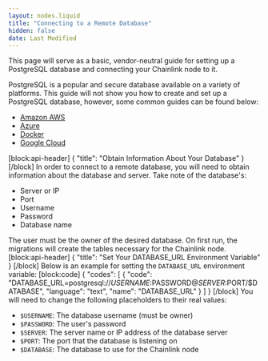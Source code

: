 ```yaml
---
layout: nodes.liquid
title: "Connecting to a Remote Database"
hidden: false
date: Last Modified
---
```

This page will serve as a basic, vendor-neutral guide for setting up a PostgreSQL database and connecting your Chainlink node to it.

PostgreSQL is a popular and secure database available on a variety of platforms. This guide will not show you how to create and set up a PostgreSQL database, however, some common guides can be found below:
- <a href="https://aws.amazon.com/getting-started/tutorials/create-connect-postgresql-db/" target="_blank">Amazon AWS</a>
- <a href="https://docs.microsoft.com/en-us/azure/postgresql/quickstart-create-server-database-portal" target="_blank">Azure</a>
- <a href="https://docs.docker.com/samples/library/postgres/" target="_blank">Docker</a>
- <a href="https://cloud.google.com/community/tutorials/setting-up-postgres" target="_blank">Google Cloud</a>

[block:api-header]
{
  "title": "Obtain Information About Your Database"
}
[/block]
In order to connect to a remote database, you will need to obtain information about the database and server. Take note of the database's:
- Server or IP
- Port
- Username
- Password
- Database name

The user must be the owner of the desired database. On first run, the migrations will create the tables necessary for the Chainlink node.
[block:api-header]
{
  "title": "Set Your  DATABASE_URL Environment Variable"
}
[/block]
Below is an example for setting the `DATABASE_URL` environment variable:
[block:code]
{
  "codes": [
    {
      "code": "DATABASE_URL=postgresql://$USERNAME:$PASSWORD@$SERVER:$PORT/$DATABASE",
      "language": "text",
      "name": "DATABASE_URL"
    }
  ]
}
[/block]
You will need to change the following placeholders to their real values:
- `$USERNAME`: The database username (must be owner)
- `$PASSWORD`: The user's password
- `$SERVER`: The server name or IP address of the database server
- `$PORT`: The port that the database is listening on
- `$DATABASE`: The database to use for the Chainlink node
